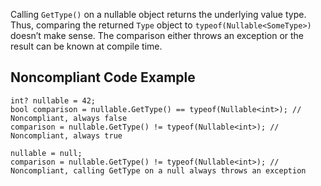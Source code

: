 Calling `GetType()` on a nullable object returns the underlying value type. Thus, comparing the returned `Type` object to `typeof(Nullable<SomeType>)` doesn’t make sense. The comparison either throws an exception or the result can be known at compile time.
 
## Noncompliant Code Example

    int? nullable = 42;
    bool comparison = nullable.GetType() == typeof(Nullable<int>); // Noncompliant, always false
    comparison = nullable.GetType() != typeof(Nullable<int>); // Noncompliant, always true
    
    nullable = null;
    comparison = nullable.GetType() != typeof(Nullable<int>); // Noncompliant, calling GetType on a null always throws an exception